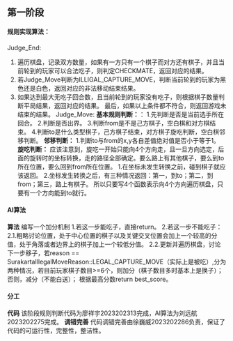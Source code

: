 ## 第一阶段
#### 规则实现算法：
Judge_End:
1. 遍历棋盘，记录双方数量，如果有一方只有一个棋子而对方还有棋子，并且当前轮到的玩家可以合法吃子，则判定CHECKMATE，返回对应的结果。
2. 若Judge_Move判断为ILLIGAL_CAPTURE_MOVE，判断当前轮到的玩家为黑色还是白色，返回对应的非法移动结束结果。
3. 如果达到最大无吃子回合数，且当前轮到的玩家没有吃子，则根据棋子数量判断平局结果，返回对应的结果。
最后，如果以上条件都不符合，则返回游戏未结束的结果。
Judge_Move:
**基本规则判断：**： 
1.先判断是否是当前选手所在回合。
2.判断是否出界。
3.判断from是不是己方棋子，空白棋和对方棋结束。
4.判断to是什么类型棋子，己方棋子结束，对方棋子旋吃判断，空白棋邻移判断。
**邻移判断：** 
1.判断to与from的x,y各自差值绝对值是否小于等于1。
**旋吃判断：** 
应该注意到，旋吃一开始只能向4个方向走，且一旦方向选定，后面的旋转时的坐标转换，走的路径全部确定。要么路上有其他棋子，要么到to所在位置，要么回到from所在位置。
1.在坐标未发生转换之前，碰到棋子就应该返回。
2.坐标发生转换之后，有三种情况返回：第一，到to；第二，到from；第三，路上有棋子。
所以只要写4个函数表示向4个方向遍历棋盘，只要有一个方向能到to就行。



#### AI算法
**算法** 
 编写一个加分机制
1.若这一步能吃子，直接return。
2.若这一步不能吃子：
2.1.粗略讨论位置，处于中心位置的棋子以及关键交叉位置会加上一个较高的分值，处于角落或者边界上的棋子加上一个较低分值。
2.2.更新并遍历棋盘，讨论下一步移子，若reason == SurakartaIllegalMoveReason::LEGAL_CAPTURE_MOVE（实际上是被吃）,分为两种情况，若目前玩家棋子数目>=6个，则加分（棋子数目多时基本上是换子）；否则，减分（不能白送）；
根据最高分数return best_score。              


#### 分工
**代码**  该阶段规则判断代码为廖祥宇2023202313完成，AI算法为刘远航2023202275完成。
**调错完善**  代码调错完善由徐巍威2023202286负责，保证了代码的可运行性，完整性，整洁性。

